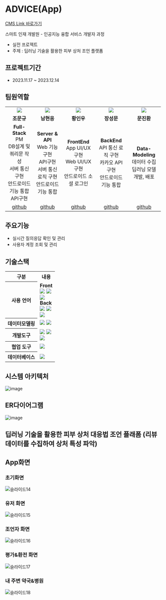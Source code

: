 # ADVICE(App)
<a href="https://github.com/Jo-Moon-Gyu/Team_ADVICE_CMS" target='_blank'>CMS Link 바로가기</a>

스마트 인재 개발원 - 인공지능 융합 서비스 개발자 과정 <br>
- 실전 프로젝트 <br>
- 주제 : 딥러닝 기술을 활용한 피부 상처 조언 플랫폼 <br>

## 프로젝트기간 <br>
- 2023.11.17 ~ 2023.12.14

## 팀원역할 <br>
<table>
  <tr>
    <td align="center"><img src="https://github.com/Jo-Moon-Gyu/Team_ADVICE_CMS/assets/143462444/aed307ab-75a8-446a-8e6e-cae83fe2826f"></td>
    <td align="center"><img src="https://github.com/Jo-Moon-Gyu/Team_ADVICE_CMS/assets/143462444/f8ae2499-caa0-4d25-9637-866f1a53cdbe"></td>
    <td align="center"><img src="https://github.com/Jo-Moon-Gyu/Team_ADVICE_CMS/assets/143462444/f33f2a04-ec99-4fbc-a3c2-5c4513217693"></td>
    <td align="center"><img src="https://github.com/Jo-Moon-Gyu/Team_ADVICE_CMS/assets/143462444/b9fc5515-d748-4e8e-8c89-afedb7ee2e00"></td>
    <td align="center"><img src="https://github.com/Jo-Moon-Gyu/Team_ADVICE_CMS/assets/143462444/a6e75ea0-5dd1-4b0b-bb23-2e9f6c837a3b"></td>
  </tr>
  <tr>
    <td align="center"><strong>조문규</strong></td>
    <td align="center"><strong>남현웅</strong></td>
    <td align="center"><strong>황인우</strong></td>
    <td align="center"><strong>장성문</strong></td>
    <td align="center"><strong>문진환</strong></td>
  </tr>
  <tr>
    <td align="center"><b>Full-Stack </b> <br> PM <br> DB설계 및 쿼리문 작성 <br> 서버 통신 구현 <br> 안드로이드 기능 통합 <br> API구현 </td>
    <td align="center"><b>Server & API</b><br>Web 기능구현<br>API구현<br>서버 통신 로직 구현<br>안드로이드 기능 통합</td>
    <td align="center"><b>FrontEnd</b><br>App UI/UX 구현<br>Web UI/UX 구현<br>안드로이드 소셜 로그인</td>
    <td align="center"><b>BackEnd</b><br>API 통신 로직 구현<br>카카오 API 구현 <br> 안드로이드 기능 통합</td>
    <td align="center"><b>Data-Modeling</b><br>데이터 수집<br>딥러닝 모델 개발, 배포</td>
  </tr>
  <tr>
    <td align="center"><a href="https://github.com/Jo-Moon-Gyu" target='_blank'>github</a></td>
    <td align="center"><a href="https://github.com/Nam-Hyun-Woong" target='_blank'>github</a></td>
    <td align="center"><a href="https://github.com/applestore2" target='_blank'>github</a></td>
    <td align="center"><a href="https://github.com/rsefaqtd" target='_blank'>github</a></td>
    <td align="center"><a href="https://github.com/zznnan0512" target='_blank'>github</a></td>
  </tr>
</table>






## 주요기능 <br>
* 실시간 질의응답 확인 및 관리 <br>
* 사용자 계정 조회 및 관리

## 기술스택<br>

<table>
  <th>구분</th>
  <th>내용</th>
  
  <tr>
   <th>
사용 언어
   </th>
    <td>
      <strong>Front</strong><br>
      <img src="https://img.shields.io/badge/javascript-F7DF1E?style=for-the-badge&logo=javascript&logoColor=black">
<img src="https://img.shields.io/badge/CSS-1572B6?style=for-the-badge&logo=css3&logoColor=white"><br>
      <img src="https://img.shields.io/badge/bootstrap-7952B3?style=for-the-badge&logo=bootstrap&logoColor=white"><br>
      <strong>Back</strong><br>
<img src="https://img.shields.io/badge/springboot-6DB33F?style=for-the-badge&logo=springboot&logoColor=white">
<img src="https://img.shields.io/badge/Java-007396?style=for-the-badge&logo=java&logoColor=white"/> <br>
<img src="https://img.shields.io/badge/amazonaws-007396?style=for-the-badge&logo=amazonaws&logoColor=white"/> <br>


  </td>
</tr>
 <tr>
    <th>
데이터모델링
      </th>
    <td>
<img src="https://img.shields.io/badge/opencv-5C3EE8?style=for-the-badge&logo=opencv&logoColor=white"/>
      <img src="https://img.shields.io/badge/tensorflow-FF6F00?style=for-the-badge&logo=tensorflow&logoColor=white"/>
      </td>
</tr>

  <tr>
    <th>
개발도구
      </th>
    <td>
<img src="https://img.shields.io/badge/Eclipse-2C2255?style=for-the-badge&logo=Eclipse&logoColor=white"/> 
      <img src="https://img.shields.io/badge/android-232F3E?style=for-the-badge&logo=android&logoColor=white"/> <br>
        <img src="https://img.shields.io/badge/python-3776AB?style=for-the-badge&logo=python&logoColor=white"/> <br>
      </td>
</tr>

  <tr>
    <th>
협업 도구
      </th>
    <td>
<img src="https://img.shields.io/badge/GitHub-181717?style=for-the-badge&logo=GitHub&logoColor=white"/>
      </td>
</tr>

 <tr>
    <th>
데이터베이스
      </th>
    <td>
<img src="https://img.shields.io/badge/oracle-F80000?style=for-the-badge&logo=oracle&logoColor=white"/>
      </td>
</tr>
</table>

## 시스템 아키텍처<br>
![image](https://github.com/Jo-Moon-Gyu/Team_ADVICE_CMS/assets/143462444/73b568a3-838c-4a21-9e4e-0b5aa616b5f0)


## ER다이어그램 <br>
![image](https://github.com/Jo-Moon-Gyu/Team_ADVICE_CMS/assets/143462444/a6a254b2-0985-4853-9a23-d4e49c8666f7)


## 딥러닝 기술을 활용한 피부 상처 대응법 조언 플래폼 (리뷰 데이터를 수집하여 상처 특성 파악)<br>


## App화면
### 초기화면
![슬라이드14](https://github.com/Jo-Moon-Gyu/Team_ADVICE_Project/assets/143055961/32d64178-8450-4188-b16d-ef45b91c798e)<br>
### 유저 화면
![슬라이드15](https://github.com/Jo-Moon-Gyu/Team_ADVICE_Project/assets/143055961/019c9596-8078-485b-a440-2fb3a8789009)<br>
### 조언자 화면
![슬라이드16](https://github.com/Jo-Moon-Gyu/Team_ADVICE_Project/assets/143055961/27c3e560-d651-4cf9-b860-eec8104b4354)<br>
### 평가&환전 화면
![슬라이드17](https://github.com/Jo-Moon-Gyu/Team_ADVICE_Project/assets/143055961/6b8a6fbb-e931-452f-a173-7bc941eaf095)<br>
### 내 주변 약국&병원
![슬라이드18](https://github.com/Jo-Moon-Gyu/Team_ADVICE_Project/assets/143055961/1d17f938-fd1b-4f8d-a2b2-86ab8314fd90)<br>


